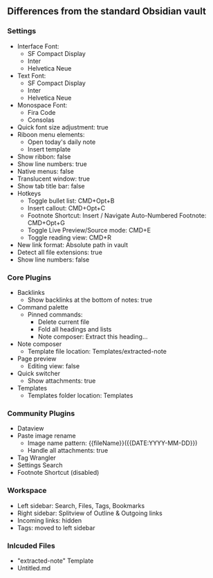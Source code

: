 ## Differences from the standard Obsidian vault

### Settings

- Interface Font:
    - SF Compact Display
    - Inter
    - Helvetica Neue
- Text Font:
    - SF Compact Display
    - Inter
    - Helvetica Neue
- Monospace Font:
    - Fira Code
    - Consolas
- Quick font size adjustment: true
- Riboon menu elements: 
    - Open today's daily note
    - Insert template
- Show ribbon: false
- Show line numbers: true
- Native menus: false
- Translucent window: true
- Show tab title bar: false
- Hotkeys
    - Toggle bullet list: CMD+Opt+B
    - Insert callout: CMD+Opt+C
    - Footnote Shortcut: Insert / Navigate Auto-Numbered Footnote: CMD+Opt+G
    - Toggle Live Preview/Source mode: CMD+E
    - Toggle reading view: CMD+R
- New link format: Absolute path in vault
- Detect all file extensions: true
- Show line numbers: false

### Core Plugins

- Backlinks
    - Show backlinks at the bottom of notes: true
- Command palette
    - Pinned commands:
        - Delete current file
        - Fold all headings and lists
        - Note composer: Extract this heading...
- Note composer
    - Template file location: Templates/extracted-note
- Page preview
    - Editing view: false
- Quick switcher
    - Show attachments: true
- Templates
    - Templates folder location: Templates

### Community Plugins

- Dataview
- Paste image rename
    - Image name pattern: {{fileName}}({{DATE:YYYY-MM-DD}})
    - Handle all attachments: true
- Tag Wrangler
- Settings Search
- Footnote Shortcut (disabled)

### Workspace

- Left sidebar: Search, Files, Tags, Bookmarks
- Right sidebar: Splitview of Outline & Outgoing links
- Incoming links: hidden
- Tags: moved to left sidebar

### Inlcuded Files

- "extracted-note" Template
- Untitled.md

